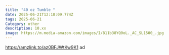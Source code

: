 ```yaml
---
title: "40 oz Tumble "
date: 2025-06-21T12:18:09.774Z
tags: 2025-06-21
Category: other
description: 10.xx
image: https://m.media-amazon.com/images/I/811b38YQ0oL._AC_SL1500_.jpg
---
```

https://amzlink.to/az0BFJWtKw9K1  ad